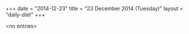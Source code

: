 +++
date = "2014-12-23"
title = "23 December 2014 (Tuesday)"
layout = "daily-diet"
+++

<p>&lt;no entries&gt;</p>
